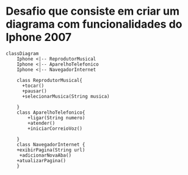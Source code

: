 <h1>Desafio que consiste em criar um diagrama com funcionalidades do Iphone 2007</h1>

```mermaid
classDiagram
    Iphone <|-- ReprodutorMusical
    Iphone <|-- AparelhoTelefonico
    Iphone <|-- NavegadorInternet
  
    class ReprodutorMusical{
      +tocar()
      +pausar()
      +selecionarMusica(String musica)
      
    }
    class AparelhoTelefonico{
        +ligar(String numero)
        +atender()
        +iniciarCorreioVoz()
    
    }
    class NavegadorInternet {
    +exibirPagina(String url)
     +adicionarNovaAba()   
    +atualizarPagina()
    }

```
